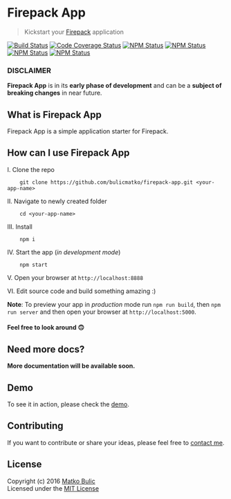 # Firepack App
> Kickstart your [Firepack](https://github.com/bulicmatko/firepack/) application

[![Build Status](https://img.shields.io/travis/bulicmatko/firepack-app.svg?style=flat-square)](https://travis-ci.org/bulicmatko/firepack-app)
[![Code Coverage Status](https://img.shields.io/codecov/c/github/bulicmatko/firepack-app.svg?style=flat-square)](https://codecov.io/github/bulicmatko/firepack-app)
[![NPM Status](https://img.shields.io/npm/v/firepack-app.svg?style=flat-square)](https://www.npmjs.com/package/firepack-app)
[![NPM Status](https://img.shields.io/npm/dm/firepack-app.svg?style=flat-square)](http://npm-stat.com/charts.html?package=firepack-app&from=2016-08-01)
[![NPM Status](https://img.shields.io/npm/dt/firepack-app.svg?style=flat-square)](https://www.npmjs.org/package/firepack-app)
[![NPM Status](https://img.shields.io/npm/l/firepack-app.svg?style=flat-square)](https://github.com/bulicmatko/firepack-app/blob/master/LICENSE)

### DISCLAIMER

**Firepack App** is in its **early phase of development** and can be
a **subject of breaking changes** in near future.


## What is Firepack App

Firepack App is a simple application starter for Firepack.


## How can I use Firepack App

I. Clone the repo

```
    git clone https://github.com/bulicmatko/firepack-app.git <your-app-name>
```

II. Navigate to newly created folder

```
    cd <your-app-name>
```

III. Install

```
    npm i
```

IV. Start the app (*in development mode*)

```
    npm start
```

V. Open your browser at `http://localhost:8888`

VI. Edit source code and build something amazing :)


**Note**: To preview your app in *production* mode run `npm run build`, then `npm run server` and then
open your browser at `http://localhost:5000`.


#### Feel free to look around 🙃


## Need more docs?

**More documentation will be available soon.**


## Demo

To see it in action, please check the [demo](https://firepack-app.firebaseapp.com/).


## Contributing

If you want to contribute or share your ideas, please feel free to [contact me](mailto:bulicmatko@gmail.com).


## License

Copyright (c) 2016 [Matko Bulic](mailto:bulicmatko@gmail.com)  
Licensed under the [MIT License](https://github.com/bulicmatko/firepack-app/blob/master/LICENSE)
